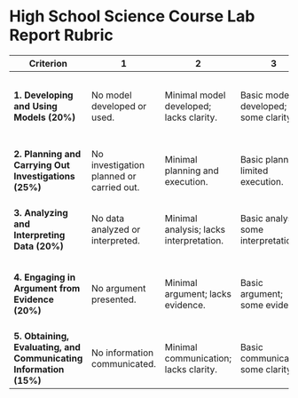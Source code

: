 # High School Science Course Lab Report Rubric

| Criterion                                                         | 1                                        | 2                                       | 3                                    | 4                                         | 5                                                                     |
|-------------------------------------------------------------------|------------------------------------------|-----------------------------------------|--------------------------------------|-------------------------------------------|-----------------------------------------------------------------------|
| **1. Developing and Using Models (20%)**                          | No model developed or used.              | Minimal model developed; lacks clarity. | Basic model developed; some clarity. | Clear model developed; some synthesis.    | Highly detailed and synthesized model with clear relationships.       |
| **2. Planning and Carrying Out Investigations (25%)**             | No investigation planned or carried out. | Minimal planning and execution.         | Basic planning; limited execution.   | Adequate planning and execution.          | Highly thorough and well-executed planning and investigation.         |
| **3. Analyzing and Interpreting Data (20%)**                      | No data analyzed or interpreted.         | Minimal analysis; lacks interpretation. | Basic analysis; some interpretation. | Clear analysis and interpretation.        | Highly detailed and comprehensive analysis and interpretation.        |
| **4. Engaging in Argument from Evidence (20%)**                   | No argument presented.                   | Minimal argument; lacks evidence.       | Basic argument; some evidence.       | Clear argument with evidence.             | Highly detailed and well-supported argument with extensive evidence.  |
| **5. Obtaining, Evaluating, and Communicating Information (15%)** | No information communicated.             | Minimal communication; lacks clarity.   | Basic communication; some clarity.   | Clear communication; adequate evaluation. | Highly detailed and effective communication with thorough evaluation. |
